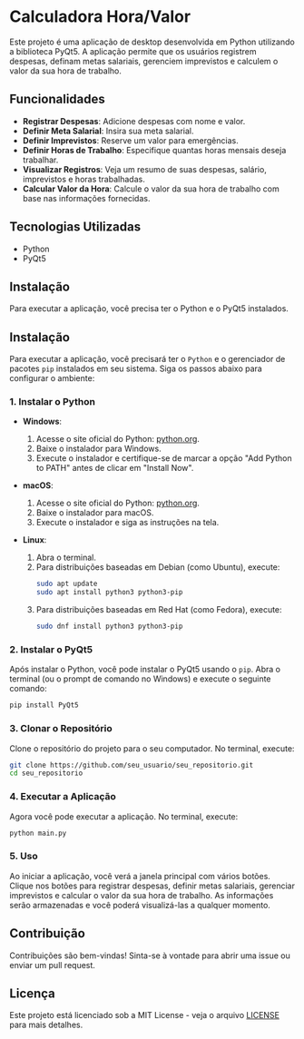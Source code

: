 # Calculadora Hora/Valor

Este projeto é uma aplicação de desktop desenvolvida em Python utilizando a biblioteca PyQt5. A aplicação permite que os usuários registrem despesas, definam metas salariais, gerenciem imprevistos e calculem o valor da sua hora de trabalho.

## Funcionalidades

- **Registrar Despesas**: Adicione despesas com nome e valor.
- **Definir Meta Salarial**: Insira sua meta salarial.
- **Definir Imprevistos**: Reserve um valor para emergências.
- **Definir Horas de Trabalho**: Especifique quantas horas mensais deseja trabalhar.
- **Visualizar Registros**: Veja um resumo de suas despesas, salário, imprevistos e horas trabalhadas.
- **Calcular Valor da Hora**: Calcule o valor da sua hora de trabalho com base nas informações fornecidas.

## Tecnologias Utilizadas

- Python
- PyQt5

## Instalação

Para executar a aplicação, você precisa ter o Python e o PyQt5 instalados. 

## Instalação

Para executar a aplicação, você precisará ter o `Python` e o gerenciador de pacotes `pip` instalados em seu sistema. Siga os passos abaixo para configurar o ambiente:

### 1. Instalar o Python

- **Windows**:
  1. Acesse o site oficial do Python: [python.org](https://www.python.org/downloads/).
  2. Baixe o instalador para Windows.
  3. Execute o instalador e certifique-se de marcar a opção "Add Python to PATH" antes de clicar em "Install Now".

- **macOS**:
  1. Acesse o site oficial do Python: [python.org](https://www.python.org/downloads/).
  2. Baixe o instalador para macOS.
  3. Execute o instalador e siga as instruções na tela.

- **Linux**:
  1. Abra o terminal.
  2. Para distribuições baseadas em Debian (como Ubuntu), execute:
     ```bash
     sudo apt update
     sudo apt install python3 python3-pip
     ```
  3. Para distribuições baseadas em Red Hat (como Fedora), execute:
     ```bash
     sudo dnf install python3 python3-pip
     ```

### 2. Instalar o PyQt5

Após instalar o Python, você pode instalar o PyQt5 usando o `pip`. Abra o terminal (ou o prompt de comando no Windows) e execute o seguinte comando:

```bash
pip install PyQt5
```

### 3. Clonar o Repositório

Clone o repositório do projeto para o seu computador. No terminal, execute:

```bash
git clone https://github.com/seu_usuario/seu_repositorio.git
cd seu_repositorio
```

### 4. Executar a Aplicação

Agora você pode executar a aplicação. No terminal, execute:

```bash
python main.py
```

### 5. Uso

Ao iniciar a aplicação, você verá a janela principal com vários botões. Clique nos botões para registrar despesas, definir metas salariais, gerenciar imprevistos e calcular o valor da sua hora de trabalho. As informações serão armazenadas e você poderá visualizá-las a qualquer momento.

## Contribuição

Contribuições são bem-vindas! Sinta-se à vontade para abrir uma issue ou enviar um pull request.

## Licença

Este projeto está licenciado sob a MIT License - veja o arquivo [LICENSE](LICENSE) para mais detalhes.